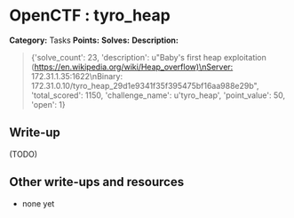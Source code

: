 # OpenCTF : tyro_heap

**Category:** Tasks
**Points:** 
**Solves:** 
**Description:**

> {'solve_count': 23, 'description': u"Baby's first heap exploitation (<https://en.wikipedia.org/wiki/Heap_overflow)\nServer:> 172.31.1.35:1622\nBinary: 172.31.0.10/tyro_heap_29d1e9341f35f395475bf16aa988e29b", 'total_scored': 1150, 'challenge_name': u'tyro_heap', 'point_value': 50, 'open': 1}

## Write-up

(TODO)

## Other write-ups and resources

* none yet
